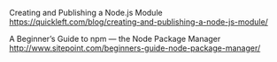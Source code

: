 Creating and Publishing a Node.js Module
https://quickleft.com/blog/creating-and-publishing-a-node-js-module/

A Beginner’s Guide to npm — the Node Package Manager
http://www.sitepoint.com/beginners-guide-node-package-manager/